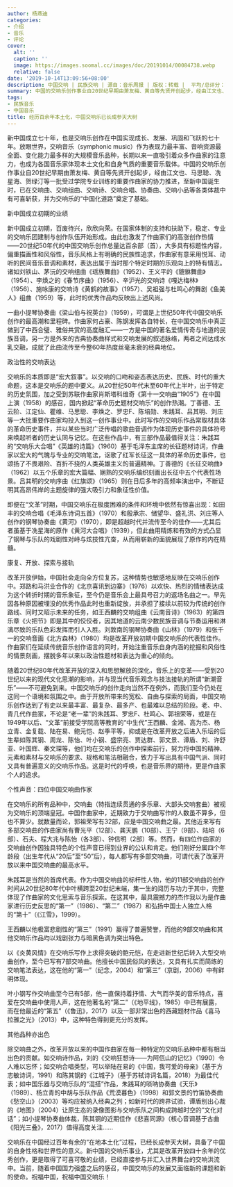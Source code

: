```yaml
---
author: 杨燕迪
categories:
- 介绍
- 音乐
- 评论
cover:
  alt: ''
  caption: ''
  image: https://images.soomal.cc/images/doc/20191014/00084738.webp
  relative: false
date: '2019-10-14T13:09:56+08:00'
description: 中国交响 | 民族交响 | 源自：音乐周报 | 版权：转载 |  平均/总评分：10.00/10
summary: 中国的交响乐创作事业自20世纪早期由萧友梅、黄自等先贤开创起步，经由江文也、马思聪、冼星海、贺绿汀等一批受过学院专业训练的重要作曲家的协力推进，至新中国诞生时，已在交响曲、交响组曲、交响诗、交响合唱、协奏曲、交响小品等各类体裁中有可喜斩获……
tags:
- 民族音乐
- 中国音乐
title: 经历百余年本土化，中国交响乐已长成参天大树
---
```


新中国成立七十年，也是交响乐创作在中国实现成长、发展、巩固和飞跃的七十年。放眼世界，交响音乐（symphonic music）作为表现力最丰富、音响资源最全面、变化能力最多样的大规模音乐品种，长期以来一直吸引着众多作曲家的注意力，也成为各国音乐家体现本土文化和自身气质的重要音乐载体。中国的交响乐创作事业自20世纪早期由萧友梅、黄自等先贤开创起步，经由江文也、马思聪、冼星海、贺绿汀等一批受过学院专业训练的重要作曲家的协力推进，至新中国诞生时，已在交响曲、交响组曲、交响诗、交响合唱、协奏曲、交响小品等各类体裁中有可喜斩获，并为交响乐的“中国化道路”奠定了基础。

新中国成立初期的业绩

新中国成立初期，百废待兴，欣欣向荣。在国家体制的支持和扶助下，稳定、专业的交响乐团建制与创作队伍开始形成。由此也激发了作曲家们的高涨创作热情――20世纪50年代的中国交响乐创作总量达百余部（首），大多具有标题性内容，偏重描画性和风俗性，音乐风格上有明确的民族性追求，作曲家有意采用悦耳、动听的民间音乐音调和素材，表达出属于当时那个特定时期的乐观向上的特有情志。诸如刘铁山、茅沅的交响组曲《瑶族舞曲》（1952）、王义平的《貔貅舞曲》（1954）、李焕之的《春节序曲》（1956）、辛沪光的交响诗《嘎达梅林》（1956）、施咏康的交响诗《黄鹤的故事》（1957）、吴祖强与杜鸣心的舞剧《鱼美人》组曲（1959）等，此时的优秀作品均反映出上述风尚。

一曲小提琴协奏曲《梁山伯与祝英台》（1959），可谓是上世纪50年代中国交响乐创作的最高潮和里程碑。作曲家何占豪、陈钢发挥各自特长，在中国交响乐中真正做到了中西合璧、雅俗共赏的高度融汇――一方是中国的著名爱情传奇与地道的民族音调，另一方是外来的古典协奏曲样式和交响发展的叙述脉络，两者之间达成水乳交融，成就了此曲流传至今整60年热度丝毫未衰的经典地位。

政治性的交响表达

交响乐的本质即是“宏大叙事”。以交响的口吻和姿态表达历史、民族、时代的重大命题，这本是交响乐的题中要义。从20世纪50年代末至60年代上半叶，出于特定的历史氛围，加之受到苏联作曲家肖斯塔科维奇《第十一交响曲“1905”》在中国上演（1958）的感召，国内掀起“革命历史题材交响乐”的创作热潮。丁善德、王云阶、江定仙、瞿维、马思聪、李焕之、罗忠F、陈培勋、朱践耳、吕其明、刘庄等一大批重要作曲家均投入到这一创作事业中。此时写作的交响乐作品常取材具体的革命历史事件，并以某些当时广泛传唱的歌曲音调作为体现历史事件的具体符号来唤起听者的历史认同与记忆。在这些作品中，有三部作品最值得关注：朱践耳的“交响乐大合唱”《英雄的诗篇》（1960）基于毛泽东主席的长征题材诗词，作曲家以宏大的气魄与专业的交响笔法，讴歌了红军长征这一具体的革命历史事件，也颂扬了不畏艰险、百折不挠的人类英雄主义的普遍精神。丁善德的《长征交响曲》（1962）以五个乐章的宏大篇幅、娴熟的交响乐编织刻画出长征中五个代表性场景。吕其明的交响序曲《红旗颂》（1965）则在日后多年的高频率演出中，不断证明其高昂伟岸的主题旋律的强大吸引力和象征性价值。

即便在“文革”时期，中国交响乐在极度困难的条件和环境中依然有惊喜出现：如田丰的交响合唱《毛泽东诗词五首》（1970）和殷承宗、储望华、盛礼洪、刘庄等人创作的钢琴协奏曲《黄河》（1970），即是超越时代并流传至今的佳作――尤其后者虽基于冼星海的原作《黄河大合唱》（1939），但此曲用精炼和有效的方式凸显了钢琴与乐队的戏剧性对峙与炫技性亢奋，从而用崭新的面貌展现了原作的内在精髓。

康复、开放、探索与接轨

改革开放伊始，中国社会走向全方位复苏，这种情势也敏感地反映在交响乐创作中。郑路和马洪业合作的《北京喜讯到边寨》（1976）以欢快、热烈的情绪表达成为这个转折时期的音乐象征，至今仍是音乐会上最具号召力的返场名曲之一。早先因各种原因被埋没的优秀作品此时也重新绽放，并承担了接续以前较为传统的创作路线、同时又昭示未来的任务，如王西麟的交响组曲《云南音诗》（1963）的第四乐章《火把节》即是其中的佼佼者，因其地道的云南少数民族音调与节奏运用和淋漓尽致的乐队色彩发挥而引人入胜。刘敦南的钢琴协奏曲《山林》（1979）和张千一的交响音画《北方森林》（1980）均是改革开放初期中国交响乐的代表性佳作。作曲家们在延续传统音乐创作语言的同时，开始注重音乐自身内涵的挖掘和风俗性的情景刻画，摆脱多年以来以政治性题材和表达为重心的倾向。

随着20世纪80年代改革开放的深入和思想解放的深化，音乐上的变革――受到20世纪以来的现代文化思潮的影响，并与现当代音乐观念与技法接轨的所谓“新潮音乐”――不可避免到来。中国交响乐的创作走向当然不在例外，而我们至今仍处在这同一个语境和氛围之中。由于开放所带来的宽松、自由与探索的局面，中国交响乐创作达到了有史以来最丰富、最复杂、最多产、也最难以总结的阶段。老、中、青几代作曲家，不论是“老一辈”的朱践耳、罗忠F、杜鸣心、郭祖荣等，或是在1949年以后、“文革”前接受学院高等教育的“中生代”王西麟、金湘、高为杰、杨立青、金复载、陆在易、鲍元恺、赵季平等，抑或是在改革开放之后进入乐坛的后生辈如陈其钢、周龙、陈怡、叶小钢、盛宗亮、贾达群、郭文景、谭盾、刘、许舒亚、叶国辉、秦文琛等，他们均在交响乐的创作中探索前行，努力将中国的精神、元素和素材与交响乐的要求、规格和笔法相融合，致力于写出具有中国气派、同时又具有普遍意义的交响乐作品。这是时代的呼唤，也是音乐界的期待，更是作曲家个人的追求。

个性声音：四位中国交响曲作家

在交响乐的所有品种中，交响曲（特指连续贯通的多乐章、大部头交响套曲）被视为交响乐的顶端皇冠。中国作曲家中，近期致力于交响曲写作的人数虽不算多，但也不算少。就数量而论，郭祖荣写有32部，应是中国交响曲之最。其他近来写有多部交响曲的作曲家尚有曹光平（12部）、龚天鹏（10部）、王宁（9部）、陆培（6部）、石夫、程大兆与陈怡（各3部）、钟信明（2部）等。然而，有四位作曲家的交响曲创作因独具特色的个性声音已得到业界的公认和肯定。他们刚好分属四个年龄段（出生年代从“20后”至“50”后），每人都写有多部交响曲，可谓代表了改革开放以来中国交响曲的最高水平。

朱践耳是当然的首席代表。作为中国交响曲的标杆性人物，他的11部交响曲的创作时间从20世纪80年代中叶横跨至20世纪末端，集一生的阅历与功力于其中，完整体现了作曲家的文化思索与音乐探索。在这其中，最具震撼力的杰作我以为是作曲家进行历史反思的“第一”（1986）、“第二”（1987）和弘扬中国士人独立人格的“第十”（《江雪》，1999）。

王西麟以他极富悲剧性的“第三”（1991）赢得了普遍赞誉，而他的9部交响曲和其他交响乐作品均以戏剧张力与暗黑色调为突出特色。

以《炎黄风情》在交响乐写作上求得突破的鲍元恺，在走进新世纪后转入大型交响曲创作，至今已写有7部交响曲。他擅长中国民俗风的表达，又具有扎实而简练的交响笔法表达，这在他的“第一”（纪念，2004）和“第三”（京剧，2006）中有鲜明体现。

叶小钢写作交响曲至今已有5部，他一直保持着抒情、大气而华美的音乐特点，喜爱在交响曲中使用人声，这在他著名的“第二”（《地平线》，1985）中已有展露，而在他最近的“第五”（《鲁迅》，2017）以及一部非常出色的西藏题材作品《喜马拉雅之光》（2013）中，这种特色得到更充分的发挥。

其他品种亦出色

除交响曲之外，改革开放以来的中国作曲家在每一种特定的交响乐品种中都有相当出色的贡献。如交响诗作品，刘的《交响狂想诗――为阿佤山的记忆》（1990）令人难以忘怀；如交响合唱类型，可以举陆在易的《中国，我可爱的母亲》（基于方志敏诗词，1991）和陈其钢的《江城子》（基于苏轼诗词名篇，2018）为最佳代表；如中国乐器与交响乐队的“混搭”作品，朱践耳的唢呐协奏曲《天乐》（1989）、杨立青的中胡与乐队作品《荒漠暮色》（1998）和郭文景的竹笛协奏曲《愁空山》（2003）等均应被纳入经典之列；如新时代的跨界试验，谭盾别出心裁的《地图》（2004）让原生态的录像图影与交响乐队之间构成跨越时空的“文化对话”；如小提琴协奏曲体裁，陈其钢的近期佳作《悲喜同源》（核心音调基于古曲《阳光三叠》，2017）值得高度关注……

交响乐在中国经过百年有余的“在地本土化”过程，已经长成参天大树，具备了中国的自身性格和世界性的意义。新中国的交响乐事业，尤其是改革开放四十余年的优秀创作，更是取得了可喜可敬的业绩，已经直接参与并汇入世界舞台的交响洪流中。当前，随着中国国力强盛之后的感召，中国交响乐的发展又面临新的课题和新的使命。祝福中国，祝福中国交响乐！